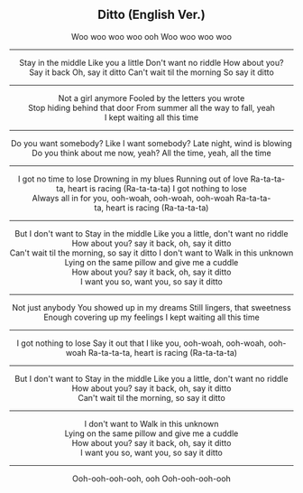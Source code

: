 <center>

## Ditto (English Ver.)


Woo woo woo woo ooh
Woo woo woo woo

---

Stay in the middle
Like you a little
Don't want no riddle
How about you?
Say it back
Oh, say it ditto
Can't wait til the morning
So say it ditto

---

Not a girl anymore
Fooled by the letters you wrote
Stop hiding behind that door
From summer all the way to fall, yeah
I kept waiting all this time

---

Do you want somebody?
Like I want somebody?
Late night, wind is blowing
Do you think about me now, yeah?
All the time, yeah, all the time

---

I got no time to lose
Drowning in my blues
Running out of love
Ra-ta-ta-ta, heart is racing (Ra-ta-ta-ta)
I got nothing to lose
Always all in for you, ooh-woah, ooh-woah, ooh-woah
Ra-ta-ta-ta, heart is racing (Ra-ta-ta-ta)

---

But I don't want to
Stay in the middle
Like you a little, don't want no riddle
How about you? say it back, oh, say it ditto
Can't wait til the morning, so say it ditto
I don't want to
Walk in this unknown
Lying on the same pillow and give me a cuddle
How about you? say it back, oh, say it ditto
I want you so, want you, so say it ditto

---

Not just anybody
You showed up in my dreams
Still lingers, that sweetness
Enough covering up my feelings
I kept waiting all this time

---

I got nothing to lose
Say it out that I like you, ooh-woah, ooh-woah, ooh-woah
Ra-ta-ta-ta, heart is racing (Ra-ta-ta-ta)

---

But I don't want to
Stay in the middle
Like you a little, don't want no riddle
How about you? say it back, oh, say it ditto
Can't wait til the morning, so say it ditto

---

I don't want to
Walk in this unknown
Lying on the same pillow and give me a cuddle
How about you? say it back, oh, say it ditto
I want you so, want you, so say it ditto

---

Ooh-ooh-ooh-ooh, ooh
Ooh-ooh-ooh-ooh

</center>